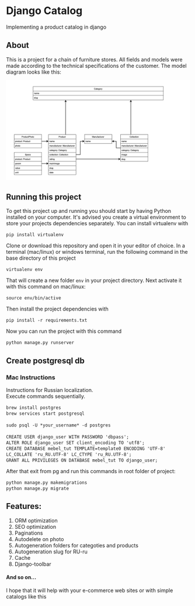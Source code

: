 # Django Catalog 

Implementing a product catalog in django

## About

This is a project for a chain of furniture stores. All fields and models were made according to the technical specifications of the customer. The model diagram looks like this:

![structure image](./static/main/img/model_structure.jpg)


## Running this project

To get this project up and running you should start by having Python installed on your computer. It's advised you create a virtual environment to store your projects dependencies separately. You can install virtualenv with

```
pip install virtualenv
```

Clone or download this repository and open it in your editor of choice. In a terminal (mac/linux) or windows terminal, run the following command in the base directory of this project

```
virtualenv env
```

That will create a new folder `env` in your project directory. Next activate it with this command on mac/linux:

```
source env/bin/active
```

Then install the project dependencies with

```
pip install -r requirements.txt
```


Now you can run the project with this command

```
python manage.py runserver
```

## Create postgresql db

### Mac Instructions

Instructions for Russian localization.\
Execute commands sequentially.

```
brew install postgres
brew services start postgresql

sudo psql -U *your_username* -d postgres

CREATE USER django_user WITH PASSWORD 'dbpass';
ALTER ROLE django_user SET client_encoding TO 'utf8';
CREATE DATABASE mebel_tut TEMPLATE=template0 ENCODING 'UTF-8' LC_COLLATE 'ru_RU.UTF-8' LC_CTYPE 'ru_RU.UTF-8';
GRANT ALL PRIVILEGES ON DATABASE mebel_tut TO django_user;
```

After that exit from pg and run this commands in root folder of project:

```
python manage.py makemigrations
python manage.py migrate
```

## Features:

<ol>
    <li>ORM optimization</li>
    <li>SEO optimization</li>
    <li>Paginations</li>
    <li>Autodelete on photo</li>
    <li>Autogeneration folders for categoties and products</li>
    <li>Autogeneration slug for RU-ru</li>
    <li>Cache</li>
    <li>Django-toolbar</li> 
</ol>

#### And so on...

I hope that it will help with your e-commerce web sites or with simple catalogs like this